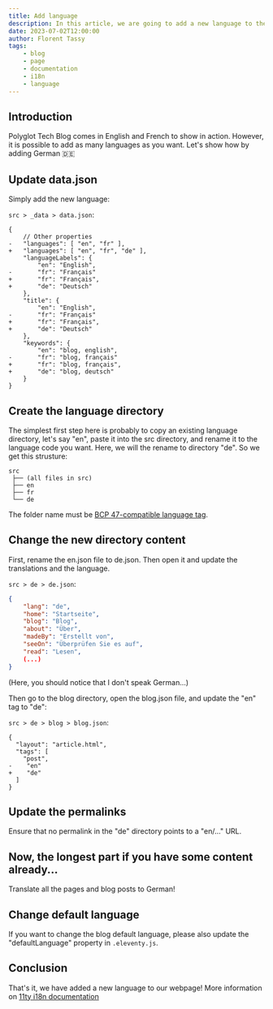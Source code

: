 ```yaml
---
title: Add language
description: In this article, we are going to add a new language to the project.
date: 2023-07-02T12:00:00
author: Florent Tassy
tags: 
    - blog
    - page
    - documentation
    - i18n
    - language
---
```


## Introduction

<div>Polyglot Tech Blog comes in English and French to show in action. However, it is possible to add as many languages as you want. Let's show how by adding German 🇩🇪</div>

## Update data.json

Simply add the new language:

`src > _data > data.json`:  

```diff-json
{
    // Other properties
-   "languages": [ "en", "fr" ],
+   "languages": [ "en", "fr", "de" ],
    "languageLabels": {
        "en": "English",
-       "fr": "Français"
+       "fr": "Français",
+       "de": "Deutsch"
    },
    "title": {
        "en": "English",
-       "fr": "Français"
+       "fr": "Français",
+       "de": "Deutsch"
    },
    "keywords": {
        "en": "blog, english",
-       "fr": "blog, français"
+       "fr": "blog, français",
+       "de": "blog, deutsch"
    }
}
```

## Create the language directory

The simplest first step here is probably to copy an existing language directory, let's say "en", paste it into the src directory, and rename it to the language code you want. Here, we will the rename to directory "de". So we get this strusture:  

```plain
src
 ├── (all files in src)
 ├── en
 ├── fr
 └── de
```

The folder name must be [BCP 47-compatible language tag](https://en.wikipedia.org/wiki/IETF_language_tag).

## Change the new directory content

First, rename the en.json file to de.json. Then open it and update the translations and the language.  

`src > de > de.json`:  

```json
{
    "lang": "de",
    "home": "Startseite",
    "blog": "Blog",
    "about": "Über",
    "madeBy": "Erstellt von",
    "seeOn": "Überprüfen Sie es auf",
    "read": "Lesen",
    (...)
}
```
(Here, you should notice that I don't speak German...)

Then go to the blog directory, open the blog.json file, and update the "en" tag to "de":  

`src > de > blog > blog.json`:  

```diff-json
{
  "layout": "article.html",
  "tags": [
    "post",
-    "en"
+    "de"
  ]
}
```

## Update the permalinks

Ensure that no permalink in the "de" directory points to a "en/..." URL.  

## Now, the longest part if you have some content already...  

Translate all the pages and blog posts to German!

## Change default language

If you want to change the blog default language, please also update the "defaultLanguage" property in `.eleventy.js`.  

## Conclusion

That's it, we have added a new language to our webpage! More information on [11ty i18n documentation](https://www.11ty.dev/docs/i18n/)